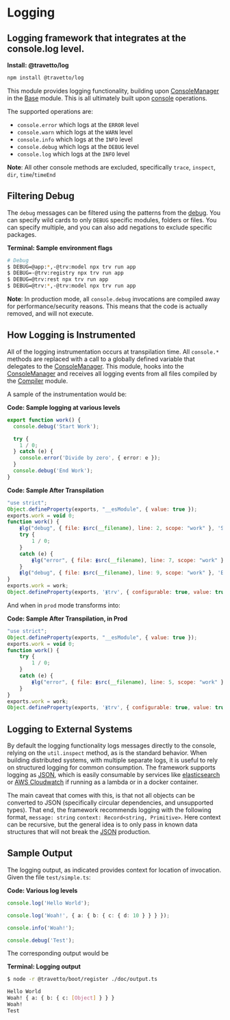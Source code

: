 <!-- This file was generated by the framweork and should not be modified directly -->
<!-- Please modify https://github.com/travetto/travetto/tree/master/module/log/doc.ts and execute "npm run docs" to rebuild -->
# Logging
## Logging framework that integrates at the console.log level.

**Install: @travetto/log**
```bash
npm install @travetto/log
```

This module provides logging functionality, building upon [ConsoleManager](https://github.com/travetto/travetto/tree/master/module/base/src/console.ts) in the [Base](https://github.com/travetto/travetto/tree/master/module/base#readme "Application phase management, environment config and common utilities for travetto applications.") module.  This is all ultimately built upon [console](https://nodejs.org/api/console.html) operations. 

The supported operations are:
   
   *  `console.error` which logs at the `ERROR` level
   *  `console.warn` which logs at the `WARN` level
   *  `console.info` which logs at the `INFO` level
   *  `console.debug` which logs at the `DEBUG` level
   *  `console.log` which logs at the `INFO` level

**Note**: All other console methods are excluded, specifically `trace`, `inspect`, `dir`, `time`/`timeEnd`

## Filtering Debug

The `debug` messages can be filtered using the patterns from the [debug](https://www.npmjs.com/package/debug).  You can specify wild cards to only `DEBUG` specific modules, folders or files.  You can specify multiple, and you can also add negations to exclude specific packages.

**Terminal: Sample environment flags**
```bash
# Debug
$ DEBUG=@app:*,-@trv:model npx trv run app
$ DEBUG=-@trv:registry npx trv run app
$ DEBUG=@trv:rest npx trv run app
$ DEBUG=@trv:*,-@trv:model npx trv run app
```

**Note**: In production mode, all `console.debug` invocations are compiled away for performance/security reasons. This means that the code is actually removed, and will not execute.

## How Logging is Instrumented

All of the logging instrumentation occurs at transpilation time.  All `console.*` methods are replaced with a call to a globally defined variable that delegates to the [ConsoleManager](https://github.com/travetto/travetto/tree/master/module/base/src/console.ts).  This module, hooks into the [ConsoleManager](https://github.com/travetto/travetto/tree/master/module/base/src/console.ts) and receives all logging events from all files compiled by the [Compiler](https://github.com/travetto/travetto/tree/master/module/compiler#readme "Node-integration of Typescript Compiler with advanced functionality for detecting changes in classes and methods.") module.

A sample of the instrumentation would be:

**Code: Sample logging at various levels**
```typescript
export function work() {
  console.debug('Start Work');

  try {
    1 / 0;
  } catch (e) {
    console.error('Divide by zero', { error: e });
  }
  console.debug('End Work');
}
```

**Code: Sample After Transpilation**
```javascript
"use strict";
Object.defineProperty(exports, "__esModule", { value: true });
exports.work = void 0;
function work() {
    ᚕlg("debug", { file: ᚕsrc(__filename), line: 2, scope: "work" }, 'Start Work');
    try {
        1 / 0;
    }
    catch (e) {
        ᚕlg("error", { file: ᚕsrc(__filename), line: 7, scope: "work" }, 'Divide by zero', { error: e });
    }
    ᚕlg("debug", { file: ᚕsrc(__filename), line: 9, scope: "work" }, 'End Work');
}
exports.work = work;
Object.defineProperty(exports, 'ᚕtrv', { configurable: true, value: true });
```

And when in `prod` mode transforms into:

**Code: Sample After Transpilation, in Prod**
```javascript
"use strict";
Object.defineProperty(exports, "__esModule", { value: true });
exports.work = void 0;
function work() {
    try {
        1 / 0;
    }
    catch (e) {
        ᚕlg("error", { file: ᚕsrc(__filename), line: 5, scope: "work" }, 'Divide by Zero', { error: e });
    }
}
exports.work = work;
Object.defineProperty(exports, 'ᚕtrv', { configurable: true, value: true });
```

## Logging to External Systems
By default the logging functionality logs messages directly to the console, relying on the `util.inspect` method, as is the standard behavior.  When building distributed systems, with multiple separate logs, it is useful to rely on structured logging for common consumption.  The framework supports logging as [JSON](https://www.json.org), which is easily consumable by services like [elasticsearch](https://elastic.co) or [AWS Cloudwatch](https://aws.amazon.com/cloudwatch/) if running as a lambda or in a docker container.  

The main caveat that comes with this, is that not all objects can be converted to JSON (specifically circular dependencies, and unsupported types).  That end, the framework recommends logging with the following format, `message: string` `context: Record<string, Primitive>`.  Here context can be recursive, but the general idea is to only pass in known data structures that will not break the [JSON](https://www.json.org) production.

## Sample Output

The logging output, as indicated provides context for location of invocation. Given the file `test/simple.ts`:

**Code: Various log levels**
```typescript
console.log('Hello World');

console.log('Woah!', { a: { b: { c: { d: 10 } } } });

console.info('Woah!');

console.debug('Test');
```

The corresponding output would be

**Terminal: Logging output**
```bash
$ node -r @travetto/boot/register ./doc/output.ts

Hello World
Woah! { a: { b: { c: [Object] } } }
Woah!
Test
```
